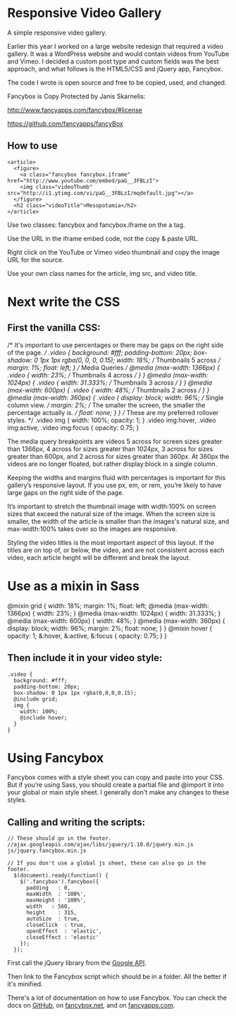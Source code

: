 Responsive Video Gallery
========================

A simple responsive video gallery.

Earlier this year I worked on a large website redesign that required a video gallery. It was a WordPress website and would contain videos from YouTube and Vimeo. I decided a custom post type and custom fields was the best approach, and what follows is the HTML5/CSS and jQuery app, Fancybox.

The code I wrote is open source and free to be copied, used, and changed.

Fancybox is Copy Protected by Janis Skarnelis:

http://www.fancyapps.com/fancybox/#license

https://github.com/fancyapps/fancyBox

How to use
----------

	<article>
	  <figure>
	    <a class="fancybox fancybox.iframe" href="http://www.youtube.com/embed/paG__3FBLzI">
	    <img class="videoThumb" src="http://i1.ytimg.com/vi/paG__3FBLzI/mqdefault.jpg"></a>
	  </figure>
	  <h2 class="videoTitle">Mesopotamia</h2>
	</article>

Use two classes: fancybox and fancybox.iframe on the a tag.

Use the URL in the iframe embed code, not the copy & paste URL.

Right click on the YouTube or Vimeo video thumbnail and copy the image URL for the source.

Use your own class names for the article, img src, and video title.

Next write the CSS
==================

First the vanilla CSS:
----------------------

  /* It's important to use percentages or there may be gaps on the right side of the page. */
  .video {
    background: #fff;
    padding-bottom: 20px;
    box-shadow: 0 1px 1px rgba(0, 0, 0, 0.15);
    width: 18%; /* Thumbnails 5 across */
    margin: 1%;
    float: left;
  }
  /* Media Queries */
  @media (max-width: 1366px) {
    .video {
      width: 23%; /* Thumbnails 4 across */
    }
  }
  @media (max-width: 1024px) {
    .video {
      width: 31.333%; /* Thumbnails 3 across */
    }
  }
  @media (max-width: 600px) {
    .video {
      width: 48%; /* Thumbnails 2 across */
    }
  }
  @media (max-width: 360px) {
    .video {
      display: block;
      width: 96%; /* Single column view. */
      margin: 2%; /* The smaller the screen, the smaller the percentage actually is. */
      float: none;
    }
  }
  /* These are my preferred rollover styles. */
  .video img {
    width: 100%;
    opacity: 1;
  }
  .video img:hover, .video img:active, .video img:focus {
    opacity: 0.75;
  }

The media query breakpoints are videos 5 across for screen sizes greater than 1366px, 4 across for sizes greater than 1024px, 3 across for sizes greater than 600px, and 2 across for sizes greater than 360px. At 360px the videos are no longer floated, but rather display:block in a single column.

Keeping the widths and margins fluid with percentages is important for this gallery’s responsive layout. If you use px, em, or rem, you’re likely to have large gaps on the right side of the page.

It’s important to stretch the thumbnail image with width:100% on screen sizes that exceed the natural size of the image. When the screen size is smaller, the width of the article is smaller than the images's natural size, and max-width:100% takes over so the images are responsive.

Styling the video titles is the most important aspect of this layout. If the titles are on top of, or below, the video, and are not consistent across each video, each article height will be different and break the layout.

Use as a mixin in Sass
======================

  @mixin grid {
    width: 18%;
    margin: 1%;
    float: left;
    @media (max-width: 1366px) {
      width: 23%;
    }
    @media (max-width: 1024px) {
      width: 31.333%;
    }
    @media (max-width: 600px) {
      width: 48%;
    }
    @media (max-width: 360px) {
      display: block;
      width: 96%;
      margin: 2%;
      float: none;
    }
  }
  @mixin hover {
    opacity: 1;
    &:hover, &:active, &:focus {
      opacity: 0.75;
    }
  }

Then include it in your video style:
------------------------------------

	.video {
	  background: #fff;
	  padding-bottom: 20px;
	  box-shadow: 0 1px 1px rgba(0,0,0,0.15);
	  @include grid;
	  img {
	    width: 100%;
	    @include hover;
	  }
	}

Using Fancybox
==============

Fancybox comes with a style sheet you can copy and paste into your CSS. But if you’re using Sass, you should create a partial file and @import it into your global or main style sheet. I generally don't make any changes to these styles.

Calling and writing the scripts:
--------------------------------

	// These should go in the footer.
	//ajax.googleapis.com/ajax/libs/jquery/1.10.0/jquery.min.js
	js/jquery.fancybox.min.js

	// If you don't use a global js sheet, these can also go in the footer.
	  $(document).ready(function() {
	    $('.fancybox').fancybox({
	      padding   : 0,
	      maxWidth  : '100%',
	      maxHeight : '100%',
	      width   : 560,
	      height    : 315,
	      autoSize  : true,
	      closeClick  : true,
	      openEffect  : 'elastic',
	      closeEffect : 'elastic'
	    });
	  });

First call the jQuery library from the <a href="https://developers.google.com/speed/libraries/devguide#jquery" target="_blank">Google API</a>.

Then link to the Fancybox script which should be in a folder. All the better if it's minified.

There's a lot of documentation on how to use Fancybox. You can check the docs on <a href="https://github.com/fancyapps/fancyBox" target="_blank">GitHub</a>, on <a href="http://fancybox.net/" target="_blank">fancybox.net</a>, and on <a href="http://fancyapps.com/fancybox/" target="_blank">fancyapps.com</a>.